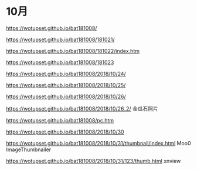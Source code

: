 # 10月

https://wotupset.github.io/bat181008/

https://wotupset.github.io/bat181008/181021/

https://wotupset.github.io/bat181008/181022/index.htm

https://wotupset.github.io/bat181008/181023

https://wotupset.github.io/bat181008/2018/10/24/

https://wotupset.github.io/bat181008/2018/10/25/

https://wotupset.github.io/bat181008/2018/10/26/

https://wotupset.github.io/bat181008/2018/10/26_2/  金瓜石照片

https://wotupset.github.io/bat181008/pc.htm

https://wotupset.github.io/bat181008/2018/10/30

https://wotupset.github.io/bat181008/2018/10/31/thumbnail/index.html Moo0 ImageThumbnailer

https://wotupset.github.io/bat181008/2018/10/31/123/thumb.html xnview

